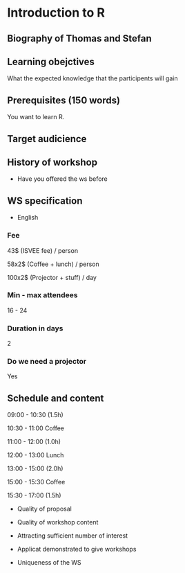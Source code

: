 # Introduction to R

## Biography of Thomas and Stefan

## Learning obejctives

What the expected knowledge that the participents will gain

## Prerequisites (150 words)

You want to learn R.

## Target audicience

## History of workshop

- Have you offered the ws before

## WS specification

- English

### Fee

43$ (ISVEE fee) / person

58x2$ (Coffee + lunch) / person

100x2$ (Projector + stuff) / day



### Min - max attendees

16 - 24

### Duration in days

2

### Do we need a projector

Yes

## Schedule and content

09:00 - 10:30 (1.5h)

10:30 - 11:00 Coffee

11:00 - 12:00 (1.0h)

12:00 - 13:00 Lunch

13:00 - 15:00 (2.0h)

15:00 - 15:30 Coffee

15:30 - 17:00 (1.5h)

- Quality of proposal

- Quality of workshop content

- Attracting sufficient number of interest

- Applicat demonstrated to give workshops

- Uniqueness of the WS
